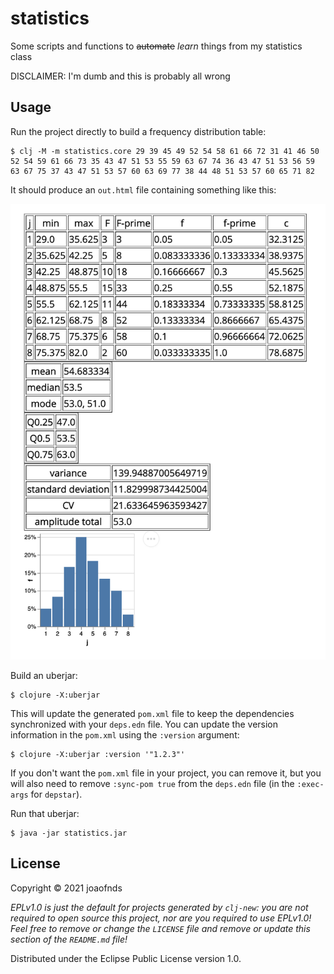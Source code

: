 # statistics

Some scripts and functions to ~~automate~~ _learn_ things from my statistics class

DISCLAIMER: I'm dumb and this is probably all wrong

## Usage

Run the project directly to build a frequency distribution table:

    $ clj -M -m statistics.core 29 39 45 49 52 54 58 61 66 72 31 41 46 50 52 54 59 61 66 73 35 43 47 51 53 55 59 63 67 74 36 43 47 51 53 56 59 63 67 75 37 43 47 51 53 57 60 63 69 77 38 44 48 51 53 57 60 65 71 82

It should produce an `out.html` file containing something like this:

<img src="./output-example.png" />

Build an uberjar:

    $ clojure -X:uberjar

This will update the generated `pom.xml` file to keep the dependencies synchronized with
your `deps.edn` file. You can update the version information in the `pom.xml` using the
`:version` argument:

    $ clojure -X:uberjar :version '"1.2.3"'

If you don't want the `pom.xml` file in your project, you can remove it, but you will
also need to remove `:sync-pom true` from the `deps.edn` file (in the `:exec-args` for `depstar`).

Run that uberjar:

    $ java -jar statistics.jar

## License

Copyright © 2021 joaofnds

_EPLv1.0 is just the default for projects generated by `clj-new`: you are not_
_required to open source this project, nor are you required to use EPLv1.0!_
_Feel free to remove or change the `LICENSE` file and remove or update this_
_section of the `README.md` file!_

Distributed under the Eclipse Public License version 1.0.
